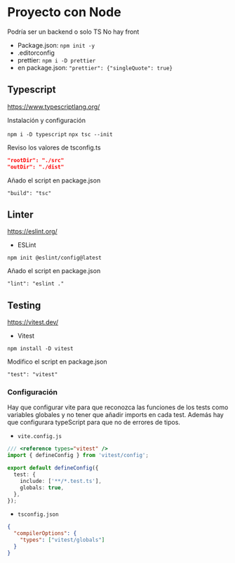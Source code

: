 # Proyecto con Node

Podría ser un backend o solo TS
No hay front

- Package.json: `npm init -y`
- .editorconfig
- prettier: `npm i -D prettier`
- en package.json: `"prettier": {"singleQuote": true}`

## Typescript

<https://www.typescriptlang.org/>

Instalación y configuración

`npm i -D typescript`
`npx tsc --init`

Reviso los valores de tsconfig.ts

```json
"rootDir": "./src"
"outDir": "./dist"
```

Añado el script en package.json

`"build": "tsc"`

## Linter

<https://eslint.org/>

- ESLint

`npm init @eslint/config@latest`

Añado el script en package.json

`"lint": "eslint ."`

## Testing

<https://vitest.dev/>

- Vitest

`npm install -D vitest`

Modifico el script en package.json

`"test": "vitest"`

### Configuración

Hay que configurar vite para que reconozca las funciones de los tests como variables globales y no tener que añadir imports en cada test. Además hay que configurara typeScript para que no de errores de tipos.

- `vite.config.js`

```ts
/// <reference types="vitest" />
import { defineConfig } from 'vitest/config';

export default defineConfig({
  test: {
    include: ['**/*.test.ts'],
    globals: true,
  },
});
```

- `tsconfig.json`

```json
{
  "compilerOptions": {
    "types": ["vitest/globals"]
  }
}
```
